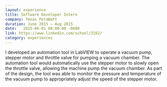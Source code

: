 ```yaml
---
layout: experience
title: Software Developer Intern
company: Texas PetaWatt
duration: June 2015 ― Aug 2015
date:   2015-06-01 08:00:00 -0600
link: https://www.linkedin.com/school/3162/
category: experiences
---
```

I developed an automation tool in LabVIEW to operate a vacuum pump, stepper motor and throttle valve for pumping a vacuum chamber. The automation tool would automatically use the stepper motor to slowly open the throttle valve, allowing the machine pump the vacuum chamber. As part of the design, the tool was able to monitor the pressure and temperature of the vacuum pump to appropriately adjust the speed of the stepper motor.
